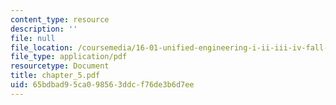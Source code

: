 ```yaml
---
content_type: resource
description: ''
file: null
file_location: /coursemedia/16-01-unified-engineering-i-ii-iii-iv-fall-2005-spring-2006/65bdbad95ca098563ddcf76de3b6d7ee_chapter_5.pdf
file_type: application/pdf
resourcetype: Document
title: chapter_5.pdf
uid: 65bdbad9-5ca0-9856-3ddc-f76de3b6d7ee
---
```

